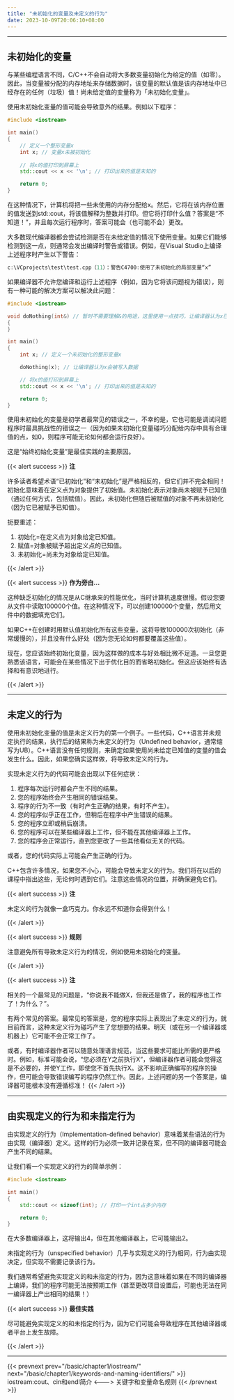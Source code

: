 ```yaml
---
title: "未初始化的变量及未定义的行为"
date: 2023-10-09T20:06:10+08:00
---
```


***
## 未初始化的变量

与某些编程语言不同，C/C++不会自动将大多数变量初始化为给定的值（如零）。因此，当变量被分配的内存地址来存储数据时，该变量的默认值是该内存地址中已经存在的任何（垃圾）值！尚未给定值的变量称为「未初始化变量」。

使用未初始化变量的值可能会导致意外的结果。例如以下程序：

```C++
#include <iostream>

int main()
{
    // 定义一个整形变量x
    int x; // 变量x未被初始化
    
    // 将x的值打印到屏幕上
    std::cout << x << '\n'; // 打印出来的值是未知的

    return 0;
}
```

在这种情况下，计算机将把一些未使用的内存分配给x。然后，它将在该内存位置的值发送到std::cout，将该值解释为整数并打印。但它将打印什么值？答案是“不知道！”，并且每次运行程序时，答案可能会（也可能不会）更改。

大多数现代编译器都会尝试检测是否在未给定值的情况下使用变量。如果它们能够检测到这一点，则通常会发出编译时警告或错误。例如，在Visual Studio上编译上述程序时产生以下警告：

```C++
c:\VCprojects\test\test.cpp（11）：警告C4700:使用了未初始化的局部变量“x”
```

如果编译器不允许您编译和运行上述程序（例如，因为它将该问题视为错误），则有一种可能的解决方案可以解决此问题：

```C++
#include <iostream>

void doNothing(int&) // 暂时不需要理解&的用途，这里使用一点技巧，让编译器认为x已经被使用
{
}

int main()
{
    int x; // 定义一个未初始化的整形变量x

    doNothing(x); // 让编译器认为x会被写入数据

    // 将x的值打印到屏幕上
    std::cout << x << '\n'; // 打印出来的值是未知的

    return 0;
}
```

使用未初始化的变量是初学者最常见的错误之一，不幸的是，它也可能是调试问题程序时最具挑战性的错误之一（因为如果未初始化变量碰巧分配给内存中具有合理值的点，如0，则程序可能无论如何都会运行良好）。

这是“始终初始化变量”是最佳实践的主要原因。

{{< alert success >}}
**注**

许多读者希望术语“已初始化”和“未初始化”是严格相反的，但它们并不完全相同！初始化意味着在定义点为对象提供了初始值。未初始化表示对象尚未被赋予已知值（通过任何方式，包括赋值）。因此，未初始化但随后被赋值的对象不再未初始化（因为它已被赋予已知值）。

扼要重述：

1. 初始化=在定义点为对象给定已知值。
2. 赋值=对象被赋予超出定义点的已知值。
3. 未初始化=尚未为对象给定已知值。


{{< /alert >}}

{{< alert success >}}
**作为旁白…**

这种缺乏初始化的情况是从C继承来的性能优化，当时计算机速度很慢。假设您要从文件中读取100000个值。在这种情况下，可以创建100000个变量，然后用文件中的数据填充它们。

如果C++在创建时用默认值初始化所有这些变量，这将导致100000次初始化（非常缓慢的），并且没有什么好处（因为您无论如何都要覆盖这些值）。

现在，您应该始终初始化变量，因为这样做的成本与好处相比微不足道。一旦您更熟悉该语言，可能会在某些情况下出于优化目的而省略初始化。但这应该始终有选择和有意识地进行。

{{< /alert >}}

***
## 未定义的行为

使用未初始化变量的值是未定义行为的第一个例子。一些代码，C++语言并未规定执行的结果，执行后的结果称为未定义的行为（Undefined behavior，通常缩写为UB）。C++语言没有任何规则，来确定如果使用尚未给定已知值的变量的值会发生什么。因此，如果您确实这样做，将导致未定义的行为。

实现未定义行为的代码可能会出现以下任何症状：

1. 程序每次运行时都会产生不同的结果。
2. 您的程序始终会产生相同的错误结果。
3. 程序的行为不一致（有时产生正确的结果，有时不产生）。
4. 您的程序似乎正在工作，但稍后在程序中产生错误的结果。
5. 您的程序立即或稍后崩溃。
6. 您的程序可以在某些编译器上工作，但不能在其他编译器上工作。
7. 您的程序会正常运行，直到您更改了一些其他看似无关的代码。


或者，您的代码实际上可能会产生正确的行为。

C++包含许多情况，如果您不小心，可能会导致未定义的行为。我们将在以后的课程中指出这些，无论何时遇到它们。注意这些情况的位置，并确保避免它们。

{{< alert success >}}
**注**

未定义的行为就像一盒巧克力。你永远不知道你会得到什么！

{{< /alert >}}

{{< alert success >}}
**规则**

注意避免所有导致未定义行为的情况，例如使用未初始化的变量。

{{< /alert >}}

{{< alert success >}}
**注**

相关的一个最常见的问题是，“你说我不能做X，但我还是做了，我的程序也工作了！为什么？”。

有两个常见的答案。最常见的答案是，您的程序实际上表现出了未定义的行为，就目前而言，这种未定义行为碰巧产生了您想要的结果。明天（或在另一个编译器或机器上）它可能不会正常工作了。

或者，有时编译器作者可以随意处理语言规范，当这些要求可能比所需的更严格时。例如，标准可能会说，“您必须在Y之前执行X”，但编译器作者可能会觉得这是不必要的，并使Y工作，即使您不首先执行X。这不影响正确编写的程序的操作，但可能会导致错误编写的程序仍然工作。因此，上述问题的另一个答案是，编译器可能根本没有遵循标准！
{{< /alert >}}

***
## 由实现定义的行为和未指定行为

由实现定义的行为（Implementation-defined behavior）意味着某些语法的行为由实现（编译器）定义。这样的行为必须一致并记录在案，但不同的编译器可能会产生不同的结果。

让我们看一个实现定义的行为的简单示例：

```C++
#include <iostream>

int main()
{
	std::cout << sizeof(int); // 打印一个int占多少内存

	return 0;
}
```

在大多数编译器上，这将输出4，但在其他编译器上，它可能输出2。

未指定的行为（unspecified behavior）几乎与实现定义的行为相同，行为由实现决定，但实现不需要记录该行为。

我们通常希望避免实现定义的和未指定的行为，因为这意味着如果在不同的编译器上编译，我们的程序可能无法按预期工作（甚至更改项目设置后，可能也无法在同一编译器上产出相同的结果！）

{{< alert success >}}
**最佳实践**

尽可能避免实现定义的和未指定的行为，因为它们可能会导致程序在其他编译器或者平台上发生故障。

{{< /alert >}}

***
{{< prevnext prev="/basic/chapter1/iostream/" next="/basic/chapter1/keywords-and-naming-identifiers/" >}}
iostream:cout、cin和endl简介
<--->
关键字和变量命名规则
{{< /prevnext >}}
